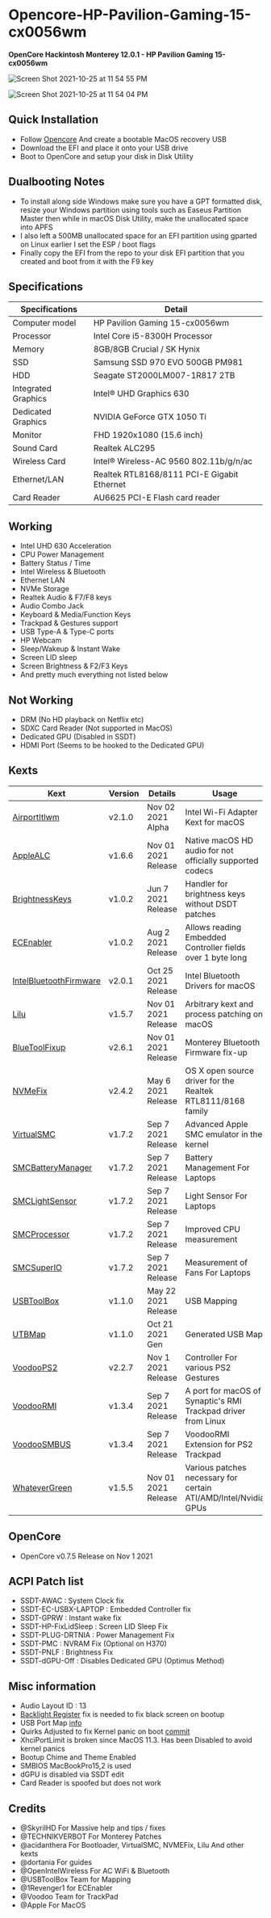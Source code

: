 # Opencore-HP-Pavilion-Gaming-15-cx0056wm

<B>OpenCore Hackintosh Monterey 12.0.1 - HP Pavilion Gaming 15-cx0056wm</B>

![Screen Shot 2021-10-25 at 11 54 55 PM](https://user-images.githubusercontent.com/25624482/138761410-be67e0f2-8c03-4647-a8de-01320fe8620b.png)

![Screen Shot 2021-10-25 at 11 54 04 PM](https://user-images.githubusercontent.com/25624482/138761360-979d781a-73d7-49c5-b581-e585fa306647.png)

## Quick Installation
- Follow [Opencore](https://dortania.github.io/OpenCore-Install-Guide/installer-guide/) And create a bootable MacOS recovery USB
- Download the EFI and place it onto your USB drive
- Boot to OpenCore and setup your disk in Disk Utility

## Dualbooting Notes
- To install along side Windows make sure you have a GPT formatted disk, resize your Windows partition using tools such as Easeus Partition Master then while in macOS Disk Utility, make the unallocated space into APFS
- I also left a 500MB unallocated space for an EFI partition using gparted on Linux earlier I set the ESP / boot flags
- Finally copy the EFI from the repo to your disk EFI partition that you created and boot from it with the F9 key

## Specifications

| Specifications      | Detail                                      |
| ------------------- | ------------------------------------------- |
| Computer model      | HP Pavilion Gaming 15-cx0056wm              |
| Processor           | Intel Core i5-8300H Processor               |
| Memory              | 8GB/8GB Crucial / SK Hynix                  |
| SSD		              | Samsung SSD 970 EVO 500GB	PM981		          |
| HDD		              | Seagate ST2000LM007-1R817 2TB			 	        |
| Integrated Graphics | Intel® UHD Graphics 630                     |
| Dedicated Graphics  | NVIDIA GeForce GTX 1050 Ti                  |
| Monitor             | FHD 1920x1080 (15.6 inch)                   |
| Sound Card          | Realtek ALC295					                    |
| Wireless Card       | Intel® Wireless-AC 9560 802.11b/g/n/ac      |
| Ethernet/LAN        | Realtek RTL8168/8111 PCI-E Gigabit Ethernet |
| Card Reader         | AU6625 PCI-E Flash card reader              |

## Working
- Intel UHD 630 Acceleration
- CPU Power Management
- Battery Status / Time
- Intel Wireless & Bluetooth
- Ethernet LAN
- NVMe Storage
- Realtek Audio & F7/F8 keys
- Audio Combo Jack
- Keyboard & Media/Function Keys
- Trackpad & Gestures support
- USB Type-A & Type-C ports
- HP Webcam
- Sleep/Wakeup & Instant Wake
- Screen LID sleep
- Screen Brightness & F2/F3 Keys
- And pretty much everything not listed below

## Not Working
- DRM (No HD playback on Netflix etc)
- SDXC Card Reader (Not supported in MacOS)
- Dedicated GPU (Disabled in SSDT)
- HDMI Port (Seems to be hooked to the Dedicated GPU)

## Kexts
| Kext                                                                                  | Version | Details                | Usage                                                                 |
| ------------------------------------------------------------------------------------- | ------- | ---------------------- | --------------------------------------------------------------------- |
| [AirportItlwm](https://github.com/OpenIntelWireless/itlwm)                            | v2.1.0  | Nov 02 2021 Alpha      | Intel Wi-Fi Adapter Kext for macOS                                    |
| [AppleALC](https://github.com/acidanthera/AppleALC)                                   | v1.6.6  | Nov 01 2021 Release    | Native macOS HD audio for not officially supported codecs             |
| [BrightnessKeys](https://github.com/acidanthera/BrightnessKeys)                       | v1.0.2  | Jun 7 2021 Release     | Handler for brightness keys without DSDT patches                      |
| [ECEnabler](https://github.com/1Revenger1/ECEnabler)                                  | v1.0.2  | Aug 2 2021 Release     | Allows reading Embedded Controller fields over 1 byte long            |
| [IntelBluetoothFirmware](https://github.com/OpenIntelWireless/IntelBluetoothFirmware) | v2.0.1  | Oct 25 2021 Release    | Intel Bluetooth Drivers for macOS                                     |
| [Lilu](https://github.com/acidanthera/Lilu)                                           | v1.5.7  | Nov 01 2021 Release    | Arbitrary kext and process patching on macOS                          |
| [BlueToolFixup](https://github.com/acidanthera/BrcmPatchRAM)                          | v2.6.1  | Nov 01 2021 Release    | Monterey Bluetooth Firmware fix-up                                    |
| [NVMeFix](https://github.com/acidanthera/NVMeFix)                                     | v2.4.2  | May 6 2021 Release     | OS X open source driver for the Realtek RTL8111/8168 family           |
| [VirtualSMC](https://github.com/acidanthera/VirtualSMC)                               | v1.7.2  | Sep 7 2021 Release     | Advanced Apple SMC emulator in the kernel                             |
| [SMCBatteryManager](https://github.com/acidanthera/VirtualSMC)                        | v1.7.2  | Sep 7 2021 Release     | Battery Management For Laptops                                        |
| [SMCLightSensor](https://github.com/acidanthera/VirtualSMC)                           | v1.7.2  | Sep 7 2021 Release     | Light Sensor For Laptops                                              |
| [SMCProcessor](https://github.com/acidanthera/VirtualSMC)                             | v1.7.2  | Sep 7 2021 Release     | Improved CPU measurement                                              |
| [SMCSuperIO](https://github.com/acidanthera/VirtualSMC)                               | v1.7.2  | Sep 7 2021 Release     | Measurement of Fans For Laptops                                       |
| [USBToolBox](https://github.com/USBToolBox/kext)                                      | v1.1.0  | May 22 2021 Release    | USB Mapping                                                           |
| [UTBMap](https://github.com/USBToolBox/kext)                                          | v1.1.0  | Oct 21 2021 Gen        | Generated USB Map                                                     |
| [VoodooPS2](https://github.com/acidanthera/VoodooPS2)                                 | v2.2.7  | Nov 1 2021 Release     | Controller For various PS2 Gestures                                   |
| [VoodooRMI](https://github.com/VoodooSMBus/VoodooRMI)                                 | v1.3.4  | Sep 7 2021 Release     | A port for macOS of Synaptic's RMI Trackpad driver from Linux         |
| [VoodooSMBUS](https://github.com/VoodooSMBus/VoodooRMI)                               | v1.3.4  | Sep 7 2021 Release     | VoodooRMI Extension for PS2 Trackpad                                  |
| [WhateverGreen](https://github.com/acidanthera/WhateverGreen)                         | v1.5.5  | Nov 01 2021 Release    | Various patches necessary for certain ATI/AMD/Intel/Nvidia GPUs       |

## OpenCore
- OpenCore v0.7.5 Release on Nov 1 2021

## ACPI Patch list
- SSDT-AWAC : System Clock fix
- SSDT-EC-USBX-LAPTOP : Embedded Controller fix
- SSDT-GPRW : Instant wake fix
- SSDT-HP-FixLidSleep : Screen LID Sleep Fix
- SSDT-PLUG-DRTNIA : Power Management Fix
- SSDT-PMC : NVRAM Fix (Optional on H370)
- SSDT-PNLF : Brightness Fix
- SSDT-dGPU-Off : Disables Dedicated GPU (Optimus Method)

## Misc information
- Audio Layout ID : 13
- [Backlight Register](https://github.com/ananjaser1211/Opencore-HP-Pavilion-Gaming-15-cx0056wm/commit/5b8c3a12f79ddb463ffe774c052cf00ad6dda0d8) fix is needed to fix black screen on bootup
- USB Port Map [info](https://github.com/ananjaser1211/Opencore-HP-Pavilion-Gaming-15-cx0056wm/commit/e6eb9aa1a21bef35153f1993c7ae1534bd0b33ad)
- Quirks Adjusted to fix Kernel panic on boot [commit](https://github.com/ananjaser1211/Opencore-HP-Pavilion-Gaming-15-cx0056wm/commit/8258d55462a9d0fe94edc516f2be52b85ebb0799)
- XhciPortLimit is broken since MacOS 11.3. Has been Disabled to avoid kernel panics
- Bootup Chime and Theme Enabled
- SMBIOS MacBookPro15,2 is used
- dGPU is disabled via SSDT edit
- Card Reader is spoofed but does not work

## Credits
- @SkyrilHD For Massive help and tips / fixes
- @TECHNIKVERBOT For Monterey Patches
- @acidanthera For Bootloader, VirtualSMC, NVMEFix, Lilu And other kexts
- @dortania For guides
- @OpenIntelWireless For AC WiFi & Bluetooth
- @USBToolBox Team for Mapping
- @1Revenger1 for ECEnabler
- @Voodoo Team for TrackPad
- @Apple For MacOS

